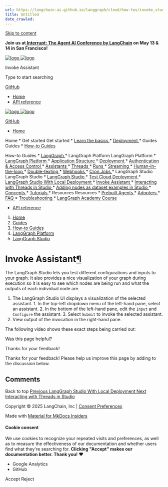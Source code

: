 ```yaml
---
url: https://langchain-ai.github.io/langgraph/cloud/how-tos/invoke_studio/
title: Untitled
date_crawled: 
---
```


[ Skip to content ](https://langchain-ai.github.io/langgraph/cloud/how-tos/invoke_studio/#invoke-assistant)

**Join us at[ Interrupt: The Agent AI Conference by LangChain](https://interrupt.langchain.com/) on May 13 & 14 in San Francisco!**

[ ![logo](https://langchain-ai.github.io/langgraph/static/wordmark_dark.svg) ![logo](https://langchain-ai.github.io/langgraph/static/wordmark_light.svg) ](https://langchain-ai.github.io/langgraph/)

Invoke Assistant 

[ ](https://langchain-ai.github.io/langgraph/cloud/how-tos/invoke_studio/?q= "Share")

Type to start searching

[ GitHub  ](https://github.com/langchain-ai/langgraph "Go to repository")

  * [ Home ](https://langchain-ai.github.io/langgraph/)
  * [ API reference ](https://langchain-ai.github.io/langgraph/reference/graphs/)



[ ![logo](https://langchain-ai.github.io/langgraph/static/wordmark_dark.svg) ![logo](https://langchain-ai.github.io/langgraph/static/wordmark_light.svg) ](https://langchain-ai.github.io/langgraph/)

[ GitHub  ](https://github.com/langchain-ai/langgraph "Go to repository")

  * [ Home  ](https://langchain-ai.github.io/langgraph/)

Home 
    * Get started  Get started 
      * [ Learn the basics  ](https://langchain-ai.github.io/langgraph/tutorials/introduction/)
      * [ Deployment  ](https://langchain-ai.github.io/langgraph/tutorials/deployment/)
    * Guides  Guides 
      * [ How-to Guides  ](https://langchain-ai.github.io/langgraph/how-tos/)

How-to Guides 
        * [ LangGraph  ](https://langchain-ai.github.io/langgraph/how-tos#langgraph)
        * LangGraph Platform  LangGraph Platform 
          * [ LangGraph Platform  ](https://langchain-ai.github.io/langgraph/how-tos#langgraph-platform)
          * [ Application Structure  ](https://langchain-ai.github.io/langgraph/how-tos#application-structure)
          * [ Deployment  ](https://langchain-ai.github.io/langgraph/how-tos#deployment)
          * [ Authentication & Access Control  ](https://langchain-ai.github.io/langgraph/how-tos#authentication-access-control)
          * [ Assistants  ](https://langchain-ai.github.io/langgraph/how-tos#assistants)
          * [ Threads  ](https://langchain-ai.github.io/langgraph/how-tos#threads)
          * [ Runs  ](https://langchain-ai.github.io/langgraph/how-tos#runs)
          * [ Streaming  ](https://langchain-ai.github.io/langgraph/how-tos#streaming_1)
          * [ Human-in-the-loop  ](https://langchain-ai.github.io/langgraph/how-tos#human-in-the-loop_1)
          * [ Double-texting  ](https://langchain-ai.github.io/langgraph/how-tos#double-texting)
          * [ Webhooks  ](https://langchain-ai.github.io/langgraph/cloud/how-tos/webhooks/)
          * [ Cron Jobs  ](https://langchain-ai.github.io/langgraph/cloud/how-tos/cron_jobs/)
          * LangGraph Studio  LangGraph Studio 
            * [ LangGraph Studio  ](https://langchain-ai.github.io/langgraph/how-tos#langgraph-studio)
            * [ Test Cloud Deployment  ](https://langchain-ai.github.io/langgraph/cloud/how-tos/test_deployment/)
            * [ LangGraph Studio With Local Deployment  ](https://langchain-ai.github.io/langgraph/cloud/how-tos/test_local_deployment/)
            * [ Invoke Assistant  ](https://langchain-ai.github.io/langgraph/cloud/how-tos/invoke_studio/)
            * [ Interacting with Threads in Studio  ](https://langchain-ai.github.io/langgraph/cloud/how-tos/threads_studio/)
            * [ Adding nodes as dataset examples in Studio  ](https://langchain-ai.github.io/langgraph/cloud/how-tos/datasets_studio/)
      * [ Concepts  ](https://langchain-ai.github.io/langgraph/concepts/)
      * [ Tutorials  ](https://langchain-ai.github.io/langgraph/tutorials/)
    * Resources  Resources 
      * [ Prebuilt Agents  ](https://langchain-ai.github.io/langgraph/prebuilt/)
      * [ Adopters  ](https://langchain-ai.github.io/langgraph/adopters/)
      * [ FAQ  ](https://langchain-ai.github.io/langgraph/concepts/faq/)
      * [ Troubleshooting  ](https://langchain-ai.github.io/langgraph/troubleshooting/errors/)
      * [ LangGraph Academy Course  ](https://academy.langchain.com/courses/intro-to-langgraph)
  * [ API reference  ](https://langchain-ai.github.io/langgraph/reference/graphs/)



  1. [ Home  ](https://langchain-ai.github.io/langgraph/)
  2. [ Guides  ](https://langchain-ai.github.io/langgraph/how-tos/)
  3. [ How-to Guides  ](https://langchain-ai.github.io/langgraph/how-tos/)
  4. [ LangGraph Platform  ](https://langchain-ai.github.io/langgraph/how-tos#langgraph-platform)
  5. [ LangGraph Studio  ](https://langchain-ai.github.io/langgraph/how-tos#langgraph-studio)

[ ](https://github.com/langchain-ai/langgraph/edit/main/docs/docs/cloud/how-tos/invoke_studio.md "Edit this page")

# Invoke Assistant[¶](https://langchain-ai.github.io/langgraph/cloud/how-tos/invoke_studio/#invoke-assistant "Permanent link")

The LangGraph Studio lets you test different configurations and inputs to your graph. It also provides a nice visualization of your graph during execution so it is easy to see which nodes are being run and what the outputs of each individual node are.

  1. The LangGraph Studio UI displays a visualization of the selected assistant.
    1. In the top-left dropdown menu of the left-hand pane, select an assistant.
    2. In the bottom of the left-hand pane, edit the `Input` and `Configure` the assistant.
    3. Select `Submit` to invoke the selected assistant.
  2. View output of the invocation in the right-hand pane.



The following video shows these exact steps being carried out:

Was this page helpful? 

Thanks for your feedback! 

Thanks for your feedback! Please help us improve this page by adding to the discussion below. 

## Comments

Back to top  [ Previous  LangGraph Studio With Local Deployment  ](https://langchain-ai.github.io/langgraph/cloud/how-tos/test_local_deployment/) [ Next  Interacting with Threads in Studio  ](https://langchain-ai.github.io/langgraph/cloud/how-tos/threads_studio/)

Copyright © 2025 LangChain, Inc | [Consent Preferences](https://langchain-ai.github.io/langgraph/cloud/how-tos/invoke_studio/#__consent)

Made with [ Material for MkDocs Insiders ](https://squidfunk.github.io/mkdocs-material/)

[ ](https://langchain-ai.github.io/langgraphjs/ "langchain-ai.github.io") [ ](https://github.com/langchain-ai/langgraph "github.com") [ ](https://twitter.com/LangChainAI "twitter.com")

#### Cookie consent

We use cookies to recognize your repeated visits and preferences, as well as to measure the effectiveness of our documentation and whether users find what they're searching for. **Clicking "Accept" makes our documentation better. Thank you!** ❤️

  * Google Analytics 
  * GitHub 



Accept Reject
